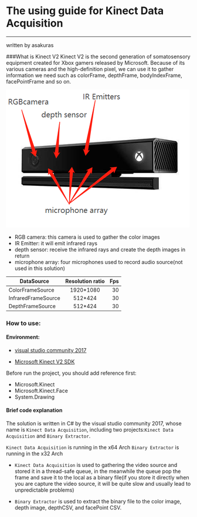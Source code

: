# The using guide for Kinect Data Acquisition

---

written by asakuras

###What is Kinect V2
Kinect V2 is the second generation of somatosensory equipment created for Xbox gamers released by Microsoft. Because of its various cameras and the high-definition pixel, we can use it to gather information we need such as colorFrame, depthFrame, bodyIndexFrame, facePointFrame and so on.


![Image text](img/1.png)

* RGB camera: this camera is used to gather the color images
* IR Emitter: it will emit infrared rays
* depth sensor: receive the infrared rays and create the depth images in return
* microphone array: four microphones used to record audio source(not used in this solution)

| DataSource        | Resolution ratio|Fps |
|-------------------|:---------------:|---:|
|ColorFrameSource   |1920*1080        | 30 |
|InfraredFrameSource|512*424          | 30 |
|DepthFrameSource   |512*424          | 30 |
### How to use:

#### Environment:

 * [visual studio community 2017](https://visualstudio.microsoft.com/thank-you-downloading-visual-studio/?sku=Community&rel=15)

 * [Microsoft Kinect V2 SDK](https://www.microsoft.com/en-us/download/confirmation.aspx?id=44561)

Before run the project, you should add reference first:
* Microsoft.Kinect
* Microsoft.Kinect.Face
* System.Drawing

#### Brief code explanation

The solution is written in C# by the visual studio community 2017, whose name is  `Kinect Data Acquisition`, including two projects:`Kinect Data Acquisition` and `Binary Extractor`.

`Kinect Data Acquisition` is running in the x64 Arch
`Binary Extractor` is running in the x32 Arch

 * `Kinect Data Acquisition` is used to gathering the video source and stored it in a thread-safe queue, in the meanwhile the queue pop the frame and save it to the local as a binary file(if you store it directly when you are capture the video source, it will be quite slow and usually lead to unpredictable problems)

* `Binary Extractor` is used to extract the binary file to the color image, depth image, depthCSV, and facePoint CSV.

 

 
